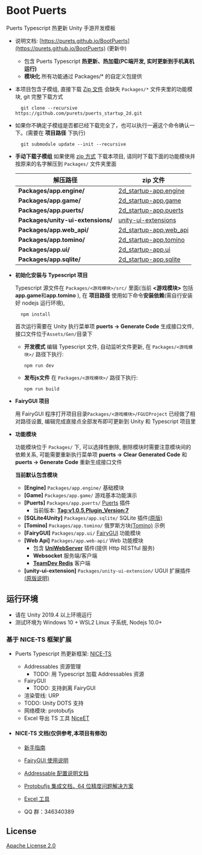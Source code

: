 
# Boot Puerts

Puerts Typescript 热更新 Unity 手游开发模板

- 说明文档: [https://purets.github.io/BootPuerts](https://purets.github.io/BootPuerts) (更新中)

  * 包含 Puerts Typescript **热更新、热加载(PC端开发, 实时更新到手机真机运行)**
  * **模块化**  所有功能通过 Packages/* 的自定义包提供
        

- 本项目包含子模组, 直接下载 [Zip 文件](https://github.com/purets/puerts_startup_2d/archive/main.zip) 会缺失 `Packages/*` 文件夹里的功能模块, git 完整下载方式

        git clone --recursive https://github.com/purets/puerts_startup_2d.git
    
- 如果你不确定子模组是否都已经下载完全了，也可以执行一遍这个命令确认一下。(需要在 **项目路径** 下执行)

        git submodule update --init --recursive
    
- **手动下载子模组** 如果使用 [zip 方式](https://github.com/purets/puerts_startup_2d/archive/main.zip) 下载本项目, 请同时下载下面的功能模块并按原来的名字解压到 `Packages/` 文件夹里面

  | 解压路径 | zip 文件 |
  | ---------- | --- |
  | **Packages/app.engine/** | [2d_startup-app.engine](https://github.com/purets/2d_startup-app.engine/archive/main.zip) |
  | **Packages/app.game/** | [2d_startup-app.game](https://github.com/purets/2d_startup-app.game/archive/main.zip) |
  | **Packages/app.puerts/** | [2d_startup-app.puerts](https://github.com/purets/2d_startup-app.puerts/archive/main.zip) |
  | **Packages/unity-ui-extensions/** | [unity-ui-extensions](https://github.com/purets/unity-ui-extensions/archive/main.zip) |
  | **Packages/app.web_api/** | [2d_startup-app.web_api](https://github.com/purets/2d_startup-app.web_api/archive/main.zip) |
  | **Packages/app.tomino/** | [2d_startup-app.tomino](https://github.com/purets/2d_startup-app.tomino/archive/main.zip) |
  | **Packages/app.ui/** | [2d_startup-app.ui](https://github.com/purets/2d_startup-app.ui/archive/main.zip) |
  | **Packages/app.sqlite/** | [2d_startup-app.sqlite](https://github.com/purets/2d_startup-app.sqlite/archive/main.zip) |

  
- **初始化安装与 Typescript 项目**

  Typescript 源文件在 `Packages/<游戏模块>/src/` 里面(当前 **<游戏模块>** 包括 **app.game**和**app.tomino** ), 在 **项目路径** 使用如下命令**安装依赖**(需自行安装好 nodejs 运行环境), 
  
        npm install
        
  首次运行需要在 Unity 执行菜单项 **puerts -> Generate Code** 生成接口文件, 接口文件位于`Assets/Gen/`目录下
  
  * **开发模式** 编辑 Typescript 文件, 自动监听文件更新, 在 `Packages/<游戏模块>/` 路径下执行:
  
        npm run dev
      
  * **发布js文件** 在 `Packages/<游戏模块>/` 路径下执行:
  
        npm run build

- **FairyGUI 项目** 

  用 FairyGUI 程序打开项目目录`Packages/<游戏模块>/FGUIProject` 已经做了相对路径设置, 编辑完成直接点全部发布即可更新到 Unity 和 Typescript 项目里
  
- **功能模块**

  功能模块位于 `Packages/` 下, 可以选择性删除, 删除模块时需要注意模块间的依赖关系, 可能需要重新执行菜单项 **puerts -> Clear Generated Code** 和 **puerts -> Generate Code** 重新生成接口文件
  
  **当前默认包含模块**
  
  * **[Engine]** `Packages/app.engine/` 基础模块
  * **[Game]** `Packages/app.game/` 游戏基本功能演示
  * **[Puerts]** `Packages/app.puerts/` [Puerts](https://github.com/Tencent/puerts) 插件
    * 当前版本: **[Tag:v1.0.5,Plugin_Version:7](https://github.com/Tencent/puerts/releases/tag/v1.0.5)**
  * **[SQLite4Unity]** `Packages/app.sqlite/` SQLite 插件[(原版)](https://github.com/robertohuertasm/SQLite4Unity3d)
  * **[Tomino]** `Packages/app.tomino/` 俄罗斯方块[(Tomino)](https://assetstore.unity.com/packages/templates/packs/tomino-159004) 示例
  * **[FairyGUI]** `Packages/app.ui/` [FairyGUI](https://www.fairygui.com/) 功能模块
  * **[Web Api]** `Packages/app.web-api/` Web 功能模块
    * 包含 **[UniWebServer](https://github.com/simonwittber/uniwebserver)** 插件(提供 Http RESTful 服务) 
    * **Websocket** 服务端/客户端 
    * **[TeamDev Redis](https://github.com/TeamDev-it/Teamdev-Redis-Client)** 客户端
  * **[unity-ui-extension]** `Packages/unity-ui-extension/` UGUI 扩展插件[(原版说明)](https://bitbucket.org/UnityUIExtensions/unity-ui-extensions/wiki/Home)


## 运行环境

- 请在 Unity 2019.4 以上环境运行
- 测试环境为 Windows 10 + WSL2 Linux 子系统, Nodejs 10.0+

  
### 基于 NICE-TS 框架扩展

- Puerts Typescript 热更新框架: [NICE-TS](https://github.com/Justin-sky/Nice-TS)

  * Addressables 资源管理
    * TODO: 用 Typescript 加载 Addressables 资源
  * FairyGUI
    * TODO: 支持剥离 FairyGUI
  * 渲染管线: URP
  * TODO: Unity DOTS 支持
  * 网络模块: protobufjs
  * Excel 导出 TS 工具 [NiceET](https://github.com/Justin-sky/Nice-ET/tree/master/Tools/ExcelExporter)

- #### NICE-TS 文档(仅供参考,本项目有修改)

  - [新手指南](https://zhuanlan.zhihu.com/p/206578729)

  - [FairyGUI 使用说明](https://zhuanlan.zhihu.com/p/213926253)

  - [Addressable 配置说明文档](https://zhuanlan.zhihu.com/p/184846532)

  - [Protobufjs 集成文档，64 位精度问题解决方案](https://zhuanlan.zhihu.com/p/205342984)

  - [Excel 工具](https://zhuanlan.zhihu.com/p/216183764)

  - QQ 群：346340389



## License

[Apache License 2.0](LICENSE)
